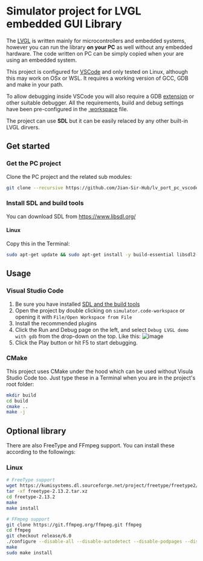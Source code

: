 # Simulator project for LVGL embedded GUI Library

The [LVGL](https://github.com/lvgl/lvgl) is written mainly for microcontrollers and embedded systems, however you can run the library **on your PC** as well without any embedded hardware. The code written on PC can be simply copied when your are using an embedded system.

This project is configured for [VSCode](https://code.visualstudio.com) and only tested on Linux, although this may work on OSx or WSL. It requires a working version of GCC, GDB and make in your path.

To allow debugging inside VSCode you will also require a GDB [extension](https://marketplace.visualstudio.com/items?itemName=webfreak.debug) or other suitable debugger. All the requirements, build and debug settings have been pre-configured in the [.workspace](simulator.code-workspace) file.

The project can use **SDL** but it can be easily relaced by any other built-in LVGL dirvers.

## Get started

### Get the PC project
Clone the PC project and the related sub modules:

```bash
git clone --recursive https://github.com/Jian-Sir-Hub/lv_port_pc_vscode.git
```

### Install SDL and build tools
You can download SDL from https://www.libsdl.org/

#### Linux 
Copy this in the Terminal:
```bash
sudo apt-get update && sudo apt-get install -y build-essential libsdl2-dev cmake
```

## Usage

### Visual Studio Code
1. Be sure you have installed [SDL and the build tools](#install-sdl-and-build-tools)
1. Open the project by double clicking on `simulator.code-workspace` or opening it with `File/Open Workspace from File`
2. Install the recommended plugins
3. Click the Run and Debug page on the left, and select `Debug LVGL demo with gdb` from the drop-down on the top. Like this:
![image](https://github.com/lvgl/lv_port_pc_vscode/assets/7599318/f527b235-5718-4949-b5f0-bd807b3a64ba)
4. Click the Play button or hit F5 to start debugging.

### CMake
This project uses CMake under the hood which can be used without Visula Studio Code too. Just type these in a Terminal when you are in the project's root folder:
```bash
mkdir build
cd build
cmake ..
make -j
```

## Optional library

There are also FreeType and FFmpeg support. You can install these according to the followings:

### Linux
```bash
# FreeType support
wget https://kumisystems.dl.sourceforge.net/project/freetype/freetype2/2.13.2/freetype-2.13.2.tar.xz
tar -xf freetype-2.13.2.tar.xz
cd freetype-2.13.2
make
make install
```

```bash
# FFmpeg support
git clone https://git.ffmpeg.org/ffmpeg.git ffmpeg
cd ffmpeg
git checkout release/6.0
./configure --disable-all --disable-autodetect --disable-podpages --disable-asm --enable-avcodec --enable-avformat --enable-decoders --enable-encoders --enable-demuxers --enable-parsers --enable-protocol='file' --enable-swscale --enable-zlib
make
sudo make install
```
